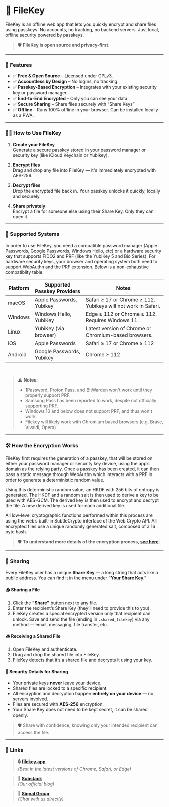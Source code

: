 # 🔐 FileKey

FileKey is an offline web app that lets you quickly encrypt and share files using passkeys. No accounts, no tracking, no backend servers. Just local, offline security powered by passkeys.

> 🛡️ **FileKey is open source and privacy-first.**

---

### 🚀 Features

- ✅ **Free & Open Source** – Licensed under GPLv3.
- ✅ **Accountless by Design** – No logins, no tracking.
- ✅ **Passkey-Based Encryption** – Integrates with your existing security key or password manager.
- ✅ **End-to-End Encrypted** – Only you can see your data.
- ✅ **Secure Sharing** – Share files securely with “Share Keys”
- ✅ **Offline** – Runs 100% offline in your browser. Can be installed locally as a PWA.

---

### 👨‍💻 How to Use FileKey

1. **Create your FileKey**  
   Generate a secure passkey stored in your password manager or security key (like iCloud Keychain or Yubikey).

2. **Encrypt files**  
   Drag and drop any file into FileKey — it's immediately encrypted with AES-256.

3. **Decrypt files**  
   Drop the encrypted file back in. Your passkey unlocks it quickly, locally and securely.

4. **Share privately**  
   Encrypt a file for someone else using their Share Key. Only they can open it.

---

### 💾 Supported Systems

In order to use FileKey, you need a compatible password manager (Apple Passwords, Google Passwords, Windows Hello, etc) or a hardware security key that supports FIDO2 and PRF (like the YubiKey 5 and Bio Series). For hardware security keys, your browser and operating system both need to support WebAuthn and the PRF extension. Below is a non-exhaustive compatiblity table:

| Platform      | Supported Passkey Providers        | Notes               |
|--------------|-------------------------------------|------------------------------------|
| macOS     | Apple Passwords, Yubikey         | Safari ≥ 17 or Chrome ≥ 112. Yubikeys will not work in Safari. |
| Windows       | Windows Hello, YubiKey  | Edge ≥ 112 or Chrome ≥ 112. Requires Windows 11. |
| Linux         | YubiKey (via browser)              | Latest version of Chrome or Chromium-based browsers.  |
| iOS       | Apple Passwords | Safari ≥ 17 or Chrome ≥ 112 |
| Android       | Google Passwords, Yubikey | Chrome ≥ 112 |

<br>

> ⚠️ **Notes:**  
> - 1Password, Proton Pass, and BitWarden won't work until they properly support PRF.  
> - Samsung Pass has been reported to work, despite not officially supporting PRF. 
> - Windows 10 and below does not support PRF, and thus won't work.
> - Filekey will likely work with Chromium based browsers (e.g. Brave, Vivaldi, Opera)

---

### 🛠️ How the Encryption Works

FileKey first requires the generation of a passkey, that will be stored on either your password manager or security key device, using the app’s domain as the relying party. Once a passkey has been created, it can then pass a static message through WebAuthn which interacts with a PRF in order to generate a deterministic random value.

Using this deterministic random value, an HKDF with 256 bits of entropy is generated. The HKDF and a random salt is then used to derive a key to be used with AES-GCM. The derived key is then used to encrypt and decrypt the file. A new derived key is used for each additional file.

All low-level cryptographic functions performed within this process are using the web’s built-in SubtleCrypto interface of the Web Crypto API. All encrypted files use a unique randomly generated salt, composed of a 16 byte hash.

> 🛡️ **To understand more details of the encryption process, [see here](how-encryption-works.md).**

---

### 🔁 Sharing

Every FileKey user has a unique **Share Key** — a long string that acts like a public address. You can find it in the menu under **"Your Share Key."**

#### 📤 Sharing a File

1. Click the **"Share"** button next to any file.
2. Enter the recipient’s Share Key (they’ll need to provide this to you).
3. FileKey creates a special encrypted version only that recipient can unlock. Save and send the file (ending in `.shared_filekey`) via any method — email, messaging, file transfer, etc.

#### 📥 Receiving a Shared File

1. Open FileKey and authenticate.
2. Drag and drop the shared file into FileKey.
3. FileKey detects that it’s a shared file and decrypts it using your key.

#### 🔐 Security Details for Sharing

- Your private keys **never** leave your device.
- Shared files are locked to a specific recipient.
- All encryption and decryption happen **entirely on your device** — no servers involved.
- Files are secured with **AES-256** encryption.
- Your Share Key does not need to be kept secret, it can be shared openly.

> 🛡️ Share with confidence, knowing only your intended recipient can access the file.

---

### 🔗 Links

> **🔒 [filekey.app](https://filekey.app)**  
> *(Best in the latest versions of Chrome, Safari, or Edge)*

> **📜 [Substack](https://filekey.substack.com/)**  
> *(Our official blog)*

> **💬 [Signal Group](https://signal.group/#CjQKIDpdakX0nr1V00ciNv3dsWCFZgUwm_NylulFJz4VOUJ_EhBtY-bq759RNExzcCWMUGIB)**  
> *(Chat with us directly)*
